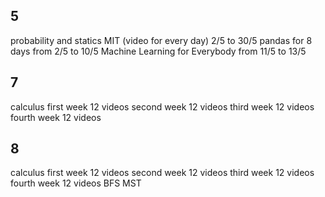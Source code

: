 ## 5
probability and statics MIT (video for every day) 2/5 to 30/5
pandas for 8 days from 2/5 to 10/5
Machine Learning for Everybody from 11/5 to 13/5
## 7
calculus
first week 12 videos
second week 12 videos
third week 12 videos
fourth week 12 videos
## 8
calculus
first week 12 videos
second week 12 videos
third week 12 videos
fourth week 12 videos
BFS
MST